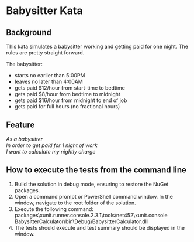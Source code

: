 # Babysitter Kata

## Background
This kata simulates a babysitter working and getting paid for one night.  The rules are pretty straight forward.

The babysitter:
- starts no earlier than 5:00PM
- leaves no later than 4:00AM
- gets paid $12/hour from start-time to bedtime
- gets paid $8/hour from bedtime to midnight
- gets paid $16/hour from midnight to end of job
- gets paid for full hours (no fractional hours)


## Feature
*As a babysitter<br>
In order to get paid for 1 night of work<br>
I want to calculate my nightly charge<br>*


## How to execute the tests from the command line
1. Build the solution in debug mode, ensuring to restore the NuGet packages.
2. Open a command prompt or PowerShell command window. In the window, navigate to the root folder of the solution.
3. Execute the following command:
	packages\xunit.runner.console.2.3.1\tools\net452\xunit.console BabysitterCalculator\bin\Debug\BabysitterCalculator.dll
4. The tests should execute and test summary should be displayed in the window.

